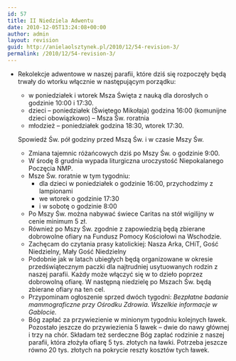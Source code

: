```yaml
---
id: 57
title: II Niedziela Adwentu
date: 2010-12-05T13:24:08+00:00
author: admin
layout: revision
guid: http://anielaolsztynek.pl/2010/12/54-revision-3/
permalink: /2010/12/54-revision-3/
---
```

  * Rekolekcje adwentowe w naszej parafii, które dziś się rozpoczęły będą trwały do wtorku włącznie w następującym porządku: 
      * w poniedziałek i wtorek Msza Święta z nauką dla dorosłych o godzinie 10:00 i 17:30.
      * dzieci &#8211; poniedziałek (Świętego Mikołaja) godzina 16:00 (komunijne dzieci obowiązkowo) &#8211; Msza Św. roratnia
      * młodzież &#8211; poniedziałek godzina 18:30, wtorek 17:30.
    
    Spowiedź Św. pół godziny przed Mszą Św. i w czasie Mszy Św.</li> 
    
      * Zmiana tajemnic różańcowych dziś po Mszy Św. o godzinie 9:00.
      * W środę 8 grudnia wypada liturgiczna uroczystość Niepokalanego Poczęcia NMP.
      * Msze Św. roratnie w tym tygodniu: 
          * dla dzieci w poniedziałek o godzinie 16:00, przychodzimy z lampionami
          * we wtorek o godzinie 17:30
          * i w sobotę o godzinie 8:00
      * Po Mszy Św. można nabywać świece Caritas na stół wigilijny w cenie minimum 5 zł.
      * Również po Mszy Św. zgodnie z zapowiedzią będą zbierane dobrowolne ofiary na Fundusz Pomocy Kościołowi na Wschodzie.
      * Zachęcam do czytania prasy katolickiej: Nasza Arka, CHiT, Gość Niedzielny, Mały Gość Niedzielny
      * Podobnie jak w latach ubiegłych będą organizowane w okresie przedświątecznym paczki dla najtrudniej usytuowanych rodzin z naszej parafii. Każdy może włączyć się w to dzieło poprzez dobrowolną ofiarę. W następną niedzielę po Mszach Św. będą zbierane ofiary na ten cel.
      * Przypominam ogłoszenie sprzed dwóch tygodni: _Bezpłatne badanie mammograficzne przy Ośrodku Zdrowia. Wszelkie informacje w Gablocie._ 
      * Bóg zapłać za przywiezienie w minionym tygodniu kolejnych ławek. Pozostało jeszcze do przywiezienia 5 ławek &#8211; dwie do nawy głównej i trzy na chór. Składam też serdeczne Bóg zapłać rodzinie z naszej parafii, która złożyła ofiarę 5 tys. złotych na ławki. Potrzeba jeszcze równo 20 tys. złotych na pokrycie reszty kosztów tych ławek.</ul>
